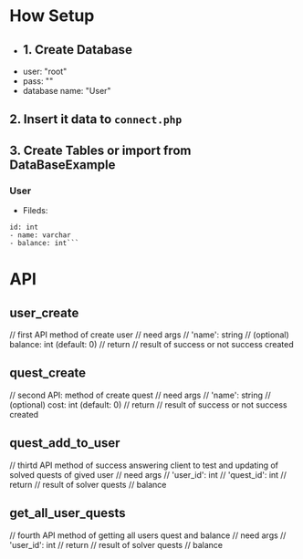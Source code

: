 # How Setup

* ## 1. Create Database
* user: "root"
* pass: ""
* database name: "User"

## 2. Insert it data to `connect.php`

## 3. Create Tables or import from DataBaseExample

### User

- Fileds:

```mysql
id: int
- name: varchar
- balance: int```
```


# API

## user_create

// first API method of create user
// need args
// 'name': string
// (optional) balance: int (default: 0)
// return
// result of success or not success created

## quest_create

// second API: method of create quest
// need args
// 'name': string
// (optional) cost: int (default: 0)
// return
// result of success or not success created

## quest_add_to_user

// thirtd API method of success answering client to test and updating of solved quests of gived user
// need args
// 'user_id': int
// 'quest_id': int
// return
// result of solver quests
// balance

## get_all_user_quests

// fourth API method of getting all users quest and balance
// need args
// 'user_id': int
// return
// result of solver quests
// balance
